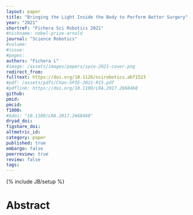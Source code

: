 ```yaml
---
layout: paper
title: "Bringing the Light Inside the Body to Perform Better Surgery"
year: "2021"
shortref: "Fichera Sci Robotics 2021"
#nickname: nobel-prize-arnold
journal: "Science Robotics"
#volume:
#issue:
#pages:
authors: "Fichera L"
#image: /assets/images/papers/spie-2021-cover.png
redirect_from:
fulltext: https://doi.org/10.1126/scirobotics.abf1523
#pdf: /assets/pdfs/Chan-SPIE-2021-R15.pdf
#pdflink: https://doi.org/10.1109/LRA.2017.2668468
github:
pmid:
pmcid:
f1000:
#$doi: "10.1109/LRA.2017.2668468"
dryad_doi:
figshare_doi:
altmetric_id:
category: paper
published: true
embargo: false
peerreview: true
review: false
tags:
---
```

{% include JB/setup %}

# Abstract
